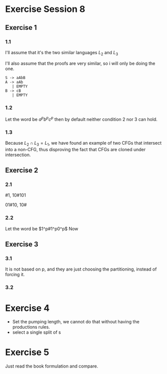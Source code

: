 # Exercise Session 8
## Exercise 1
### 1.1
I'll assume that it's the two similar languages $L_2$ and $L_3$

I'll also assume that the proofs are very similar, so i will only be doing the one.

```
S -> aAbB
A -> aAb
   | EMPTY
B -> cB
   | EMPTY
```

### 1.2
Let the word be $a^pb^pc^p$ then by default neither condition 2 nor 3 can hold.

### 1.3
Because $L_2 \cap L_3 = L_1$, we have found an example of two CFGs that intersect into a non-CFG, thus disproving the fact that CFGs are cloned under intersection.

## Exercise 2
### 2.1
#1, 10#101

01#10, 10#

### 2.2
Let the word be $1^p#1^p0^p$ Now

## Exercise 3
### 3.1
It is not based on p, and they are just choosing the partitioning, instead of forcing it.

### 3.2


# Exercise 4
- Set the pumping length, we cannot do that without having the productions rules.
- select a single split of s

# Exercise 5
Just read the book formulation and compare.

